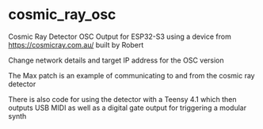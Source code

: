 # cosmic_ray_osc
Cosmic Ray Detector OSC Output for ESP32-S3 using a device from https://cosmicray.com.au/ built by Robert 

Change network details and target IP address for the OSC version

The Max patch is an example of communicating to and from the cosmic ray detector

There is also code for using the detector with a Teensy 4.1 which then outputs USB MIDI as well as a digital gate output for triggering a modular synth
